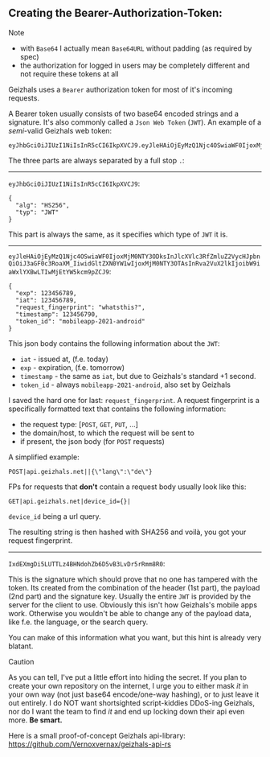 
## Creating the Bearer-Authorization-Token:

> [!NOTE]
> * with `Base64` I actually mean `Base64URL` without padding (as required by spec)
> * the authorization for logged in users may be completely different and not require these tokens at all

Geizhals uses a `Bearer` authorization token for most of it's incoming requests.

A Bearer token usually consists of two base64 encoded strings and a signature. It's also commonly called a `Json Web Token` (`JWT`). An example of a *semi*-valid Geizhals web token:

```
eyJhbGciOiJIUzI1NiIsInR5cCI6IkpXVCJ9.eyJleHAiOjEyMzQ1Njc4OSwiaWF0IjoxMjM0NTY3ODksInJlcXVlc3RfZmluZ2VycHJpbnQiOiJ3aGF0c3RoaXM_IiwidGltZXN0YW1wIjoxMjM0NTY3OTAsInRva2VuX2lkIjoibW9iaWxlYXBwLTIwMjEtYW5kcm9pZCJ9.IxdEXmgDi5LUTTLz4BHNdohZb6D5vB3LvDr5rRmm8R0
```

The three parts are always separated by a full stop `.`:
___
`eyJhbGciOiJIUzI1NiIsInR5cCI6IkpXVCJ9`:
```
{
  "alg": "HS256",
  "typ": "JWT"
}
```
This part is always the same, as it specifies which type of `JWT` it is.
___

`eyJleHAiOjEyMzQ1Njc4OSwiaWF0IjoxMjM0NTY3ODksInJlcXVlc3RfZmluZ2VycHJpbnQiOiJ3aGF0c3RoaXM_IiwidGltZXN0YW1wIjoxMjM0NTY3OTAsInRva2VuX2lkIjoibW9iaWxlYXBwLTIwMjEtYW5kcm9pZCJ9`:
```
{
  "exp": 123456789,
  "iat": 123456789,
  "request_fingerprint": "whatsthis?",
  "timestamp": 123456790,
  "token_id": "mobileapp-2021-android"
}
```
This json body contains the following information about the `JWT`:
* `iat` - issued at, (f.e. today)
* `exp` - expiration, (f.e. tomorrow)
* `timestamp` - the same as `iat`, but due to Geizhals's standard +1 second.
* `token_id` - always `mobileapp-2021-android`, also set by Geizhals

I saved the hard one for last: `request_fingerprint`.
A request fingerprint is a specifically formatted text that contains the following information:
* the request type: [`POST`, `GET`, `PUT`, ...]
* the domain/host, to which the request will be sent to
* if present, the json body (for `POST` requests)

A simplified example:
```
POST|api.geizhals.net||{\"lang\":\"de\"}
```

FPs for requests that **don't** contain a request body usually look like this:
```
GET|api.geizhals.net|device_id={}|
```
`device_id` being a url query.

The resulting string is then hashed with SHA256 and voilà, you got your request fingerprint.
___

`IxdEXmgDi5LUTTLz4BHNdohZb6D5vB3LvDr5rRmm8R0`:

This is the signature which should prove that no one has tampered with the token.
Its created from the combination of the header (1st part), the payload (2nd part) and the signature key.
Usually the entire `JWT` is provided by the server for the client to use.
Obviously this isn't how Geizhals's mobile apps work. Otherwise you wouldn't be able to change any of the payload data, like f.e. the language, or the search query.

You can make of this information what you want, but this hint is already very blatant.

> [!CAUTION]
> As you can tell, I've put a little effort into hiding the secret. If you plan to create your own repository on the internet, I urge you to either mask *it* in your own way (not just base64 encode/one-way hashing), or to just leave it out entirely. I do NOT want shortsighted script-kiddies DDoS-ing Geizhals, nor do I want the team to find *it* and end up locking down their api even more. **Be smart.**

Here is a small proof-of-concept Geizhals api-library: https://github.com/Vernoxvernax/geizhals-api-rs
